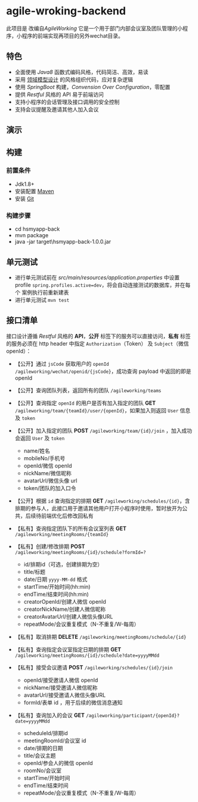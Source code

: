 # agile-wroking-backend

 此项目是  改编自*AgileWorking*
 它是一个用于部门内部会议室及团队管理的小程序，小程序的前端实现再项目的另外wechat目录。

## 特色

- 全面使用 *Java8* 函数式编码风格，代码简洁、高效，易读
- 采用 [领域模型设计](https://en.wikipedia.org/wiki/Domain-driven_design) 的风格组织代码，应对复杂逻辑
- 使用 *SpringBoot* 构建，*Convension Over Configuration*，零配置
- 提供  *Restful* 风格的  API 易于前端访问
- 支持小程序的会话管理及接口调用的安全控制
- 支持会议提醒及邀请其他人加入会议

## 演示

## 构建

### 前置条件

- Jdk1.8+
- 安装配置 [Maven](http://maven.apache.org/install.html)
- 安装 [Git](https://git-scm.com/downloads)

### 构建步骤

- cd  hsmyapp-back
- mvn package
- java -jar target\hsmyapp-back-1.0.0.jar

## 单元测试

- 进行单元测试前在 *src/main/resources/application.properties*  中设置 profile  `spring.profiles.active=dev`，将会自动连接测试的数据库，并在每个
案例执行前重新建表
- 进行单元测试 `mvn test`

## 接口清单

接口设计遵循 *Restful* 风格的  **API**，**公开** 标签下的服务可以直接访问，**私有** 标签的服务必须在  http header 中指定  `Authorization`（Token） 及 `Subject`（微信 openId）：

- 【公开】通过 `jsCode` 获取用户的  `openId`  `/agileworking/wechat/openid/{jsCode}`，成功查询 payload 中返回的即是 openId

- 【公开】查询团队列表，返回所有的团队 `/agileworking/teams`

- 【公开】查询指定 `openId` 的用户是否有加入指定的团队  **GET** `/agileworking/team/{teamId}/user/{openId}`，如果加入则返回 `User` 信息及 `token`

- 【公开】加入指定的团队  **POST** `/agileworking/team/{id}/join` ，加入成功会返回  `User` 及 `token`

  + name/姓名
  + mobileNo/手机号
  + openId/微信 openId
  + nickName/微信昵称
  + avatarUrl/微信头像 url
  + token/团队的加入口令 

- 【公开】根据 `id` 查询指定的排期  **GET** `/agileworking/schedules/{id}`，含排期的参与人，此接口用于邀请其他用户打开小程序时使用，暂时放开为公共，后续待前端优化后修改回私有

- 【私有】查询指定团队下的所有会议室列表  **GET** `/agileworking/meetingRooms/{teamId}`

- 【私有】创建/修改排期  **POST** `/agileworking/meetingRooms/{id}/schedule?formId=?`
  + id/排期id（可选，创建排期为空）
  + title/标题
  + date/日期 `yyyy-MM-dd` 格式
  + startTime/开始时间(hh:min)
  + endTime/结束时间(hh:min)
  + creatorOpenId/创建人微信 openId
  + creatorNickName/创建人微信昵称
  + creatorAvatarUrl/创建人微信头像URL
  + repeatMode/会议重复模式（N-不重复/W-每周）

- 【私有】取消排期  **DELETE** `/agileworking/meetingRooms/schedule/{id}`

- 【私有】查询指定会议室指定日期的排期  **GET** `/agileworking/meetingRooms/{id}/schedule?date=yyyyMMdd`

- 【私有】接受会议邀请  **POST** `/agileworking/schedules/{id}/join`

  + openId/接受邀请人微信 openId
  + nickName/接受邀请人微信昵称
  + avatarUrl/接受邀请人微信头像URL
  + formId/表单 id ，用于后续的微信消息通知
  
- 【私有】查询加入的会议  **GET** `/agileworking/participant/{openId}?date=yyyyMMdd`

  +  scheduleId/排期id
  +  meetingRoomId/会议室 id
  +  date/排期的日期
  +  title/会议主题
  +  openId/参会人的微信 openId
  +  roomNo/会议室
  +  startTime/开始时间
  +  endTime/结束时间 
  +  repeatMode/会议重复模式（N-不重复/W-每周）  
